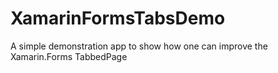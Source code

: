 # XamarinFormsTabsDemo
A simple demonstration app to show how one can improve the Xamarin.Forms TabbedPage
